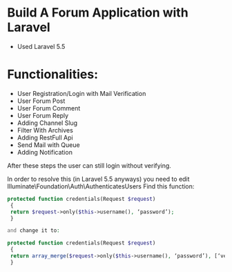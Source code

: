 # Build A Forum Application with Laravel 

* Used Laravel 5.5

# Functionalities:
* User Registration/Login with Mail Verification  
* User Forum Post
* User Forum Comment
* User Forum Reply
* Adding Channel Slug
* Filter With Archives
* Adding RestFull Api
* Send Mail with Queue
* Adding Notification

After these steps the user can still login without verifying.

In order to resolve this (in Laravel 5.5 anyways) you need to edit 
Illuminate\Foundation\Auth\AuthenticatesUsers
Find this function:
```php
protected function credentials(Request $request)
 {
 return $request->only($this->username(), ‘password’); 
 }

and change it to:

protected function credentials(Request $request)
 {
 return array_merge($request->only($this->username(), ‘password’), [‘verified’ => 1]);
 }
```

